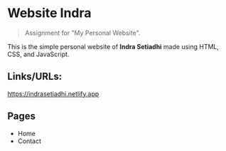 # Website Indra

> Assignment for "My Personal Website".

This is the simple personal website of **Indra Setiadhi** made using HTML, CSS, and JavaScript.

## Links/URLs:

https://indrasetiadhi.netlify.app

## Pages

- Home
- Contact
